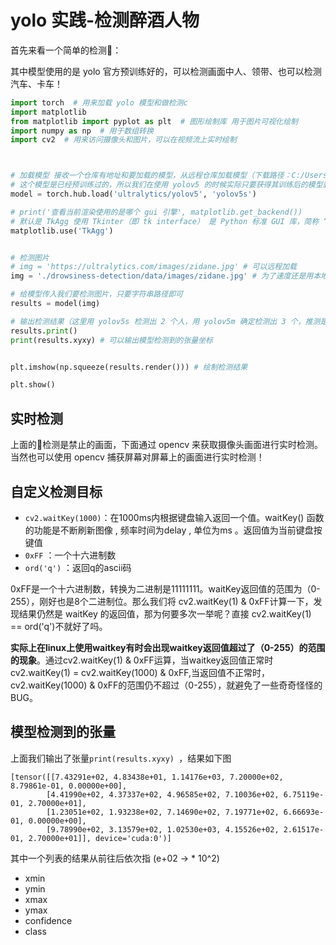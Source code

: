 # yolo 实践-检测醉酒人物

首先来看一个简单的检测🌰：

其中模型使用的是 yolo 官方预训练好的，可以检测画面中人、领带、也可以检测汽车、卡车！

```python
import torch  # 用来加载 yolo 模型和做检测c
import matplotlib
from matplotlib import pyplot as plt  # 图形绘制库 用于图片可视化绘制
import numpy as np  # 用于数组转换
import cv2  # 用来访问摄像头和图片，可以在视频流上实时绘制



# 加载模型 接收一个仓库有地址和要加载的模型，从远程仓库加载模型（下载路径：C:/Users/.cache\torch\hub\master.zip）
# 这个模型是已经预训练过的，所以我们在使用 yolov5 的时候实际只要获得其训练后的模型就可以了
model = torch.hub.load('ultralytics/yolov5', 'yolov5s')

# print('查看当前渲染使用的是哪个 gui 引擎', matplotlib.get_backend())
# 默认是 TkAgg 使用 Tkinter（即 tk interface） 是 Python 标准 GUI 库，简称 “Tk”，上面加载模型会把这里重置为 agg（不自带 gui），所以这里重新声明了一遍
matplotlib.use('TkAgg')


# 检测图片
# img = 'https://ultralytics.com/images/zidane.jpg' # 可以远程加载
img = './drowsiness-detection/data/images/zidane.jpg' # 为了速度还是用本地的

# 给模型传入我们要检测图片，只要字符串路径即可
results = model(img)  

# 输出检测结果（这里用 yolov5s 检测出 2 个人，用 yolov5m 确定检测出 3 个，推测是后者识别更强，识别了背景中的人？这点值得注意，有时候我们只需要主画面的）
results.print()
print(results.xyxy) # 可以输出模型检测到的张量坐标


plt.imshow(np.squeeze(results.render())) # 绘制检测结果

plt.show()
```

## 实时检测

上面的🌰检测是禁止的画面，下面通过 opencv 来获取摄像头画面进行实时检测。当然也可以使用 opencv 捕获屏幕对屏幕上的画面进行实时检测！





## 自定义检测目标



- `cv2.waitKey(1000)`：在1000ms内根据键盘输入返回一个值。waitKey() 函数的功能是不断刷新图像 , 频率时间为delay , 单位为ms 。返回值为当前键盘按键值
- `0xFF` ：一个十六进制数
- `ord('q')` ：返回q的ascii码

0xFF是一个十六进制数，转换为二进制是11111111。waitKey返回值的范围为（0-255），刚好也是8个二进制位。那么我们将 cv2.waitKey(1) & 0xFF计算一下，发现结果仍然是 waitKey 的返回值，那为何要多次一举呢？直接 cv2.waitKey(1) == ord('q')不就好了吗。

**实际上在linux上使用waitkey有时会出现waitkey返回值超过了（0-255）的范围的现象**。通过cv2.waitKey(1) & 0xFF运算，当waitkey返回值正常时 cv2.waitKey(1) = cv2.waitKey(1000) & 0xFF,当返回值不正常时，cv2.waitKey(1000) & 0xFF的范围仍不超过（0-255），就避免了一些奇奇怪怪的BUG。

## 模型检测到的张量

上面我们输出了张量`print(results.xyxy) `，结果如下图

```text
[tensor([[7.43291e+02, 4.83438e+01, 1.14176e+03, 7.20000e+02, 8.79861e-01, 0.00000e+00],
        [4.41990e+02, 4.37337e+02, 4.96585e+02, 7.10036e+02, 6.75119e-01, 2.70000e+01],
        [1.23051e+02, 1.93238e+02, 7.14690e+02, 7.19771e+02, 6.66693e-01, 0.00000e+00],
        [9.78990e+02, 3.13579e+02, 1.02530e+03, 4.15526e+02, 2.61517e-01, 2.70000e+01]], device='cuda:0')]
```

其中一个列表的结果从前往后依次指 (e+02 -> * 10^2)

- xmin
- ymin
- xmax
- ymax
- confidence
- class